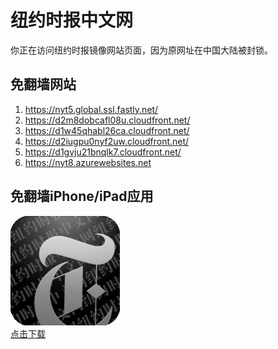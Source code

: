 <h1>纽约时报中文网</h1>
<p>你正在访问纽约时报镜像网站页面，因为原网址在中国大陆被封锁。</p>
<h2>免翻墙网站</h2>
<ol>
<li><a href="https://nyt5.global.ssl.fastly.net/" target="1">https://nyt5.global.ssl.fastly.net/</a></li>
<li><a href="https://d2m8dobcafl08u.cloudfront.net/" target="2">https://d2m8dobcafl08u.cloudfront.net/</a></li>
<li><a href="https://d1w45qhabl26ca.cloudfront.net/" target="3">https://d1w45qhabl26ca.cloudfront.net/</a></li>
<li><a href="https://d2iugpu0nyf2uw.cloudfront.net/" target="4">https://d2iugpu0nyf2uw.cloudfront.net/</a></li>
<li><a href="https://d1gvju21bnqlk7.cloudfront.net/" target="5">https://d1gvju21bnqlk7.cloudfront.net/</a></li>
<li><a href="https://nyt8.azurewebsites.net" target="6">https://nyt8.azurewebsites.net</a></li>
</ol>
<h2>免翻墙iPhone/iPad应用</h2>
<p>
	<a href="https://itunes.apple.com/cn/app/niu-yue-shi-bao-zhong-wen-wang/id807498298?mt=8">
		<img src="icon175x175.jpeg" />
		<br/>点击下载
	</a>
</p>